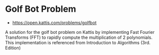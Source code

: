 # Golf Bot Problem
- https://open.kattis.com/problems/golfbot

A solution for the golf bot problem on Kattis by implementing Fast Fourier Transforms (FFT) to rapidly compute the multiplication of 2 polynomials. This implementation is referenced from Introduction to Algorithms (3rd. Edition)
